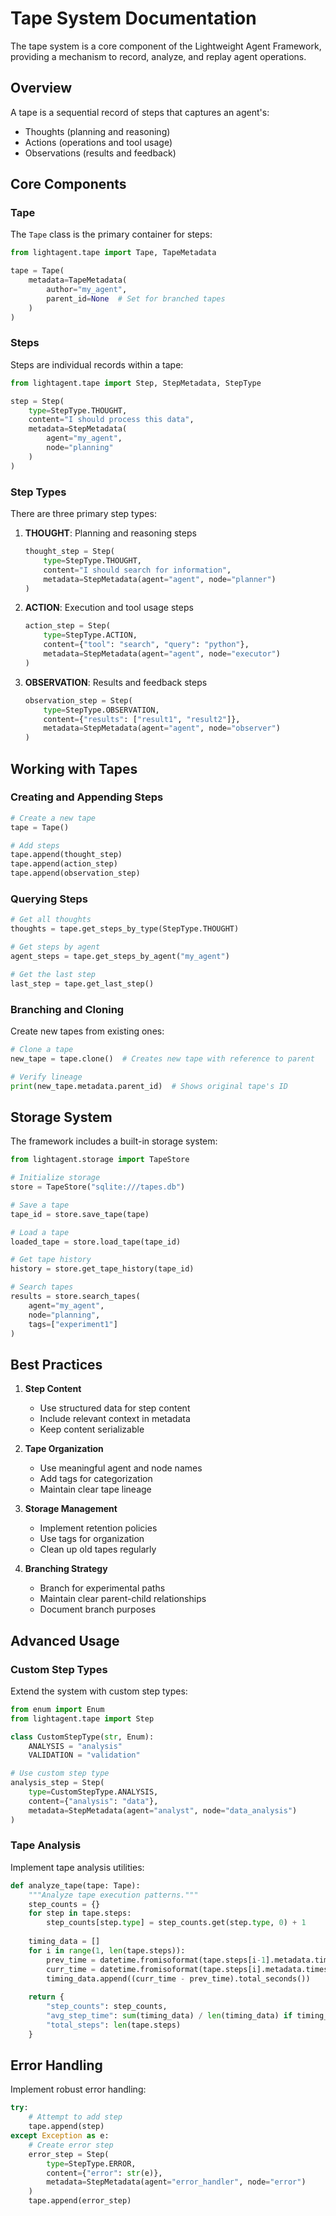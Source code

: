 # Tape System Documentation

The tape system is a core component of the Lightweight Agent Framework, providing a mechanism to record, analyze, and replay agent operations.

## Overview

A tape is a sequential record of steps that captures an agent's:
- Thoughts (planning and reasoning)
- Actions (operations and tool usage)
- Observations (results and feedback)

## Core Components

### Tape

The `Tape` class is the primary container for steps:

```python
from lightagent.tape import Tape, TapeMetadata

tape = Tape(
    metadata=TapeMetadata(
        author="my_agent",
        parent_id=None  # Set for branched tapes
    )
)
```

### Steps

Steps are individual records within a tape:

```python
from lightagent.tape import Step, StepMetadata, StepType

step = Step(
    type=StepType.THOUGHT,
    content="I should process this data",
    metadata=StepMetadata(
        agent="my_agent",
        node="planning"
    )
)
```

### Step Types

There are three primary step types:

1. **THOUGHT**: Planning and reasoning steps
   ```python
   thought_step = Step(
       type=StepType.THOUGHT,
       content="I should search for information",
       metadata=StepMetadata(agent="agent", node="planner")
   )
   ```

2. **ACTION**: Execution and tool usage steps
   ```python
   action_step = Step(
       type=StepType.ACTION,
       content={"tool": "search", "query": "python"},
       metadata=StepMetadata(agent="agent", node="executor")
   )
   ```

3. **OBSERVATION**: Results and feedback steps
   ```python
   observation_step = Step(
       type=StepType.OBSERVATION,
       content={"results": ["result1", "result2"]},
       metadata=StepMetadata(agent="agent", node="observer")
   )
   ```

## Working with Tapes

### Creating and Appending Steps

```python
# Create a new tape
tape = Tape()

# Add steps
tape.append(thought_step)
tape.append(action_step)
tape.append(observation_step)
```

### Querying Steps

```python
# Get all thoughts
thoughts = tape.get_steps_by_type(StepType.THOUGHT)

# Get steps by agent
agent_steps = tape.get_steps_by_agent("my_agent")

# Get the last step
last_step = tape.get_last_step()
```

### Branching and Cloning

Create new tapes from existing ones:

```python
# Clone a tape
new_tape = tape.clone()  # Creates new tape with reference to parent

# Verify lineage
print(new_tape.metadata.parent_id)  # Shows original tape's ID
```

## Storage System

The framework includes a built-in storage system:

```python
from lightagent.storage import TapeStore

# Initialize storage
store = TapeStore("sqlite:///tapes.db")

# Save a tape
tape_id = store.save_tape(tape)

# Load a tape
loaded_tape = store.load_tape(tape_id)

# Get tape history
history = store.get_tape_history(tape_id)

# Search tapes
results = store.search_tapes(
    agent="my_agent",
    node="planning",
    tags=["experiment1"]
)
```

## Best Practices

1. **Step Content**
   - Use structured data for step content
   - Include relevant context in metadata
   - Keep content serializable

2. **Tape Organization**
   - Use meaningful agent and node names
   - Add tags for categorization
   - Maintain clear tape lineage

3. **Storage Management**
   - Implement retention policies
   - Use tags for organization
   - Clean up old tapes regularly

4. **Branching Strategy**
   - Branch for experimental paths
   - Maintain clear parent-child relationships
   - Document branch purposes

## Advanced Usage

### Custom Step Types

Extend the system with custom step types:

```python
from enum import Enum
from lightagent.tape import Step

class CustomStepType(str, Enum):
    ANALYSIS = "analysis"
    VALIDATION = "validation"

# Use custom step type
analysis_step = Step(
    type=CustomStepType.ANALYSIS,
    content={"analysis": "data"},
    metadata=StepMetadata(agent="analyst", node="data_analysis")
)
```

### Tape Analysis

Implement tape analysis utilities:

```python
def analyze_tape(tape: Tape):
    """Analyze tape execution patterns."""
    step_counts = {}
    for step in tape.steps:
        step_counts[step.type] = step_counts.get(step.type, 0) + 1
    
    timing_data = []
    for i in range(1, len(tape.steps)):
        prev_time = datetime.fromisoformat(tape.steps[i-1].metadata.timestamp)
        curr_time = datetime.fromisoformat(tape.steps[i].metadata.timestamp)
        timing_data.append((curr_time - prev_time).total_seconds())
    
    return {
        "step_counts": step_counts,
        "avg_step_time": sum(timing_data) / len(timing_data) if timing_data else 0,
        "total_steps": len(tape.steps)
    }
```

## Error Handling

Implement robust error handling:

```python
try:
    # Attempt to add step
    tape.append(step)
except Exception as e:
    # Create error step
    error_step = Step(
        type=StepType.ERROR,
        content={"error": str(e)},
        metadata=StepMetadata(agent="error_handler", node="error")
    )
    tape.append(error_step)
```